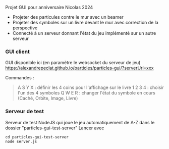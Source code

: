 Projet GUI pour anniversaire Nicolas 2024
- Projeter des particules contre le mur avec un beamer
- Projeter des symboles sur un livre devant le mur avec correction de la perspective
- Connecté à un serveur donnant l'état du jeu implémenté sur un autre serveur

### GUI client
GUI disponible ici (en paramètre le websocket du serveur de jeu)
https://alexandrepeclat.github.io/particles/particles-gui/?serverUrl=xxx

Commandes :
> A S Y X : définir les 4 coins pour l'affichage sur le livre
> 1 2 3 4 : choisir l'un des 4 symboles
> Q W E R : changer l'état du symbole en cours (Caché, Orbite, Image, Livre)

### Serveur de test
Serveur de test NodeJS qui joue le jeu automatiquement de A-Z dans le dossier "particles-gui-test-server"
Lancer avec 
```
cd particles-gui-test-server
node server.js
```
